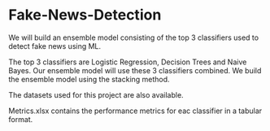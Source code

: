 # Fake-News-Detection
We will build an ensemble model consisting of the top 3 classifiers used to detect fake news using ML.

The top 3 classifiers are Logistic Regression, Decision Trees and Naive Bayes. Our ensemble model will use these 3 classifiers combined. We build the ensemble model using the stacking method.

The datasets used for this project are also available.

Metrics.xlsx contains the performance metrics for eac classifier in a tabular format.
